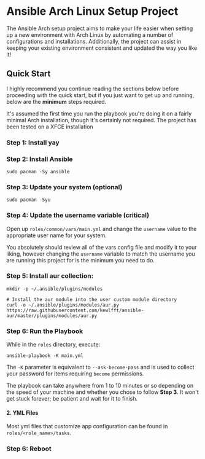 
# Ansible Arch Linux Setup Project 
The Ansible Arch setup project aims to make your life easier when setting up a new environment with Arch Linux by automating a number of configurations and installations. Additionally, the project can assist in keeping your existing environment consistent and updated the way you like it!

## Quick Start

I highly recommend you continue reading the sections below before proceeding with the quick start, but if you just want to get up and running, below are the **minimum** steps required.

It's assumed the first time you run the playbook you're doing it on a fairly minimal Arch installation, though it's certainly not required. The project has been tested on a XFCE installation

### Step 1: Install yay

### Step 2: Install Ansible
```
sudo pacman -Sy ansible
```

### Step 3: Update your system (optional)
```
sudo pacman -Syu
```


### Step 4: Update the username variable (critical)

Open up `roles/common/vars/main.yml` and change the `username` value to the appropriate user name for your system.

You absolutely should review all of the vars config file and modify it to your liking, however changing the `username` variable to match the username you are running this project for is the minimum you need to do.


### Step 5: Install aur collection:

```# Create the user custom module directory
mkdir -p ~/.ansible/plugins/modules

# Install the aur module into the user custom module directory
curl -o ~/.ansible/plugins/modules/aur.py https://raw.githubusercontent.com/kewlfft/ansible-aur/master/plugins/modules/aur.py
```


### Step 6: Run the Playbook
While in the `roles` directory, execute:

`ansible-playbook -K main.yml`

The `-K` parameter is equivalent to `--ask-become-pass` and is used to collect your password for items requiring `become` permissions. 

The playbook can take anywhere from 1 to 10 minutes or so depending on the speed of your machine and whether you chose to follow **Step 3**. It won't get stuck forever; be patient and wait for it to finish.

#### 2. YML Files

Most yml files that customize app configuration can be found in `roles/<role_name>/tasks`.

### Step 6: Reboot
